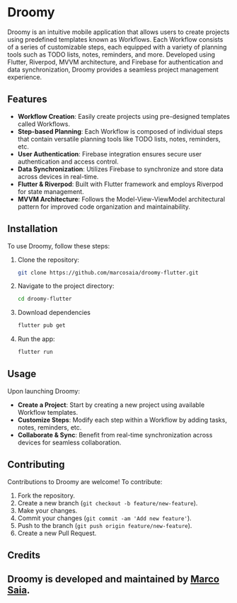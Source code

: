# Droomy

Droomy is an intuitive mobile application that allows users to create projects using predefined templates known as Workflows. Each Workflow consists of a series of customizable steps, each equipped with a variety of planning tools such as TODO lists, notes, reminders, and more. Developed using Flutter, Riverpod, MVVM architecture, and Firebase for authentication and data synchronization, Droomy provides a seamless project management experience.

## Features

- **Workflow Creation**: Easily create projects using pre-designed templates called Workflows.
- **Step-based Planning**: Each Workflow is composed of individual steps that contain versatile planning tools like TODO lists, notes, reminders, etc.
- **User Authentication**: Firebase integration ensures secure user authentication and access control.
- **Data Synchronization**: Utilizes Firebase to synchronize and store data across devices in real-time.
- **Flutter & Riverpod**: Built with Flutter framework and employs Riverpod for state management.
- **MVVM Architecture**: Follows the Model-View-ViewModel architectural pattern for improved code organization and maintainability.

## Installation

To use Droomy, follow these steps:

1. Clone the repository:

   ```bash
   git clone https://github.com/marcosaia/droomy-flutter.git
   ```

2. Navigate to the project directory:

   ```bash
   cd droomy-flutter
   ```

3. Download dependencies

   ```bash
   flutter pub get
   ```

4. Run the app:

   ```bash
   flutter run
   ```

## Usage

Upon launching Droomy:

- **Create a Project**: Start by creating a new project using available Workflow templates.
- **Customize Steps**: Modify each step within a Workflow by adding tasks, notes, reminders, etc.
- **Collaborate & Sync**: Benefit from real-time synchronization across devices for seamless collaboration.

## Contributing

Contributions to Droomy are welcome! To contribute:

1. Fork the repository.
2. Create a new branch (`git checkout -b feature/new-feature`).
3. Make your changes.
4. Commit your changes (`git commit -am 'Add new feature'`).
5. Push to the branch (`git push origin feature/new-feature`).
6. Create a new Pull Request.

## Credits

Droomy is developed and maintained by [Marco Saia](https://github.com/marcosaia).
---
